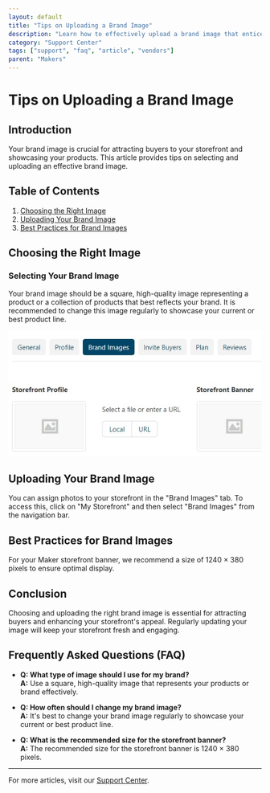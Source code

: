 ```yaml
---
layout: default
title: "Tips on Uploading a Brand Image"
description: "Learn how to effectively upload a brand image that entices buyers to your storefront."
category: "Support Center"
tags: ["support", "faq", "article", "vendors"]
parent: "Makers"
---
```


# Tips on Uploading a Brand Image

## Introduction

Your brand image is crucial for attracting buyers to your storefront and showcasing your products. This article provides tips on selecting and uploading an effective brand image.

## Table of Contents
1. [Choosing the Right Image](#choosing-the-right-image)
2. [Uploading Your Brand Image](#uploading-your-brand-image)
3. [Best Practices for Brand Images](#best-practices-for-brand-images)

## Choosing the Right Image

### Selecting Your Brand Image

Your brand image should be a square, high-quality image representing a product or a collection of products that best reflects your brand. It is recommended to change this image regularly to showcase your current or best product line.

![Brand Image Example](/images/Web_capture_1-4-2022_172_anamcraft.jpg)

## Uploading Your Brand Image

You can assign photos to your storefront in the "Brand Images" tab. To access this, click on "My Storefront" and then select "Brand Images" from the navigation bar.

## Best Practices for Brand Images

For your Maker storefront banner, we recommend a size of 1240 × 380 pixels to ensure optimal display.

## Conclusion

Choosing and uploading the right brand image is essential for attracting buyers and enhancing your storefront's appeal. Regularly updating your image will keep your storefront fresh and engaging.

## Frequently Asked Questions (FAQ)

- **Q: What type of image should I use for my brand?**  
  **A:** Use a square, high-quality image that represents your products or brand effectively.

- **Q: How often should I change my brand image?**  
  **A:** It's best to change your brand image regularly to showcase your current or best product line.

- **Q: What is the recommended size for the storefront banner?**  
  **A:** The recommended size for the storefront banner is 1240 × 380 pixels.
---

For more articles, visit our [Support Center](https://support.anamcraft.com).